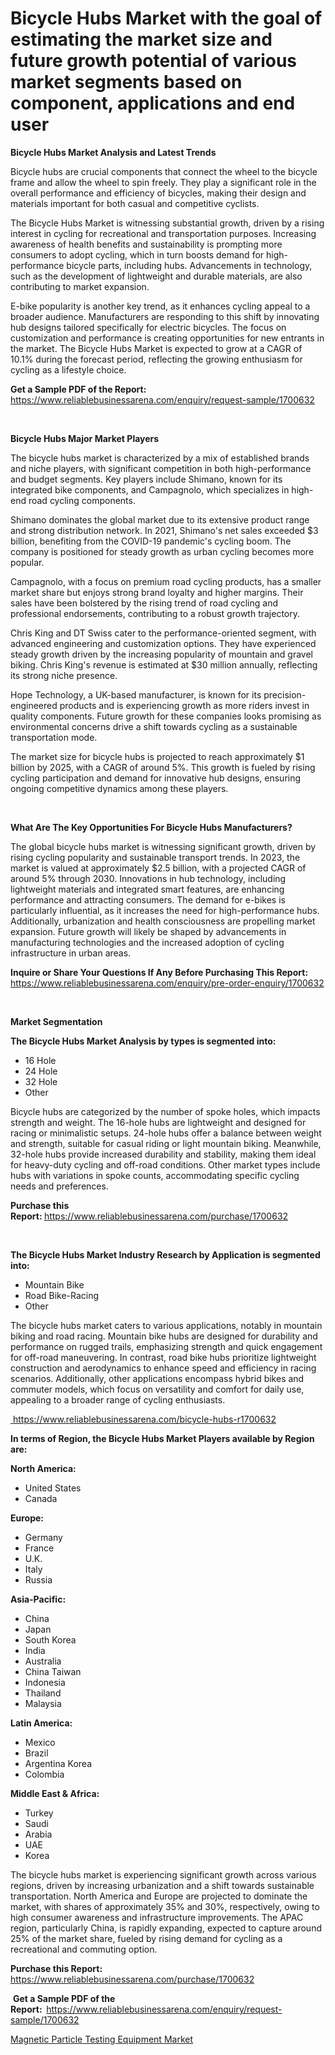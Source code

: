 <p><h1>Bicycle Hubs Market with the goal of estimating the market size and future growth potential of various market segments based on component, applications and end user</h1></p><p><strong>Bicycle Hubs Market Analysis and Latest Trends</strong></p>
<p><p>Bicycle hubs are crucial components that connect the wheel to the bicycle frame and allow the wheel to spin freely. They play a significant role in the overall performance and efficiency of bicycles, making their design and materials important for both casual and competitive cyclists. </p><p>The Bicycle Hubs Market is witnessing substantial growth, driven by a rising interest in cycling for recreational and transportation purposes. Increasing awareness of health benefits and sustainability is prompting more consumers to adopt cycling, which in turn boosts demand for high-performance bicycle parts, including hubs. Advancements in technology, such as the development of lightweight and durable materials, are also contributing to market expansion. </p><p>E-bike popularity is another key trend, as it enhances cycling appeal to a broader audience. Manufacturers are responding to this shift by innovating hub designs tailored specifically for electric bicycles. The focus on customization and performance is creating opportunities for new entrants in the market. The Bicycle Hubs Market is expected to grow at a CAGR of 10.1% during the forecast period, reflecting the growing enthusiasm for cycling as a lifestyle choice.</p></p>
<p><strong>Get a Sample PDF of the Report:&nbsp;</strong> <a href="https://www.reliablebusinessarena.com/enquiry/request-sample/1700632?utm_campaign=2031&utm_medium=2&utm_source=Github&utm_content=ia&utm_term=22022025&utm_id=bicycle-hubs">https://www.reliablebusinessarena.com/enquiry/request-sample/1700632</a></p>
<p>&nbsp;</p>
<p><strong>Bicycle Hubs Major Market Players</strong></p>
<p><p>The bicycle hubs market is characterized by a mix of established brands and niche players, with significant competition in both high-performance and budget segments. Key players include Shimano, known for its integrated bike components, and Campagnolo, which specializes in high-end road cycling components. </p><p>Shimano dominates the global market due to its extensive product range and strong distribution network. In 2021, Shimano's net sales exceeded $3 billion, benefiting from the COVID-19 pandemic's cycling boom. The company is positioned for steady growth as urban cycling becomes more popular.</p><p>Campagnolo, with a focus on premium road cycling products, has a smaller market share but enjoys strong brand loyalty and higher margins. Their sales have been bolstered by the rising trend of road cycling and professional endorsements, contributing to a robust growth trajectory.</p><p>Chris King and DT Swiss cater to the performance-oriented segment, with advanced engineering and customization options. They have experienced steady growth driven by the increasing popularity of mountain and gravel biking. Chris King's revenue is estimated at $30 million annually, reflecting its strong niche presence.</p><p>Hope Technology, a UK-based manufacturer, is known for its precision-engineered products and is experiencing growth as more riders invest in quality components. Future growth for these companies looks promising as environmental concerns drive a shift towards cycling as a sustainable transportation mode.</p><p>The market size for bicycle hubs is projected to reach approximately $1 billion by 2025, with a CAGR of around 5%. This growth is fueled by rising cycling participation and demand for innovative hub designs, ensuring ongoing competitive dynamics among these players.</p></p>
<p>&nbsp;</p>
<p><strong>What Are The Key Opportunities For Bicycle Hubs Manufacturers?</strong></p>
<p><p>The global bicycle hubs market is witnessing significant growth, driven by rising cycling popularity and sustainable transport trends. In 2023, the market is valued at approximately $2.5 billion, with a projected CAGR of around 5% through 2030. Innovations in hub technology, including lightweight materials and integrated smart features, are enhancing performance and attracting consumers. The demand for e-bikes is particularly influential, as it increases the need for high-performance hubs. Additionally, urbanization and health consciousness are propelling market expansion. Future growth will likely be shaped by advancements in manufacturing technologies and the increased adoption of cycling infrastructure in urban areas.</p></p>
<p><strong>Inquire or Share Your Questions If Any Before Purchasing This Report:</strong> <a href="https://www.reliablebusinessarena.com/enquiry/pre-order-enquiry/1700632?utm_campaign=2031&utm_medium=2&utm_source=Github&utm_content=ia&utm_term=22022025&utm_id=bicycle-hubs">https://www.reliablebusinessarena.com/enquiry/pre-order-enquiry/1700632</a></p>
<p>&nbsp;</p>
<p><strong>Market Segmentation</strong></p>
<p><strong>The Bicycle Hubs Market Analysis by types is segmented into:</strong></p>
<p><ul><li>16 Hole</li><li>24 Hole</li><li>32 Hole</li><li>Other</li></ul></p>
<p><p>Bicycle hubs are categorized by the number of spoke holes, which impacts strength and weight. The 16-hole hubs are lightweight and designed for racing or minimalistic setups. 24-hole hubs offer a balance between weight and strength, suitable for casual riding or light mountain biking. Meanwhile, 32-hole hubs provide increased durability and stability, making them ideal for heavy-duty cycling and off-road conditions. Other market types include hubs with variations in spoke counts, accommodating specific cycling needs and preferences.</p></p>
<p><strong>Purchase this Report:&nbsp;</strong><a href="https://www.reliablebusinessarena.com/purchase/1700632?utm_campaign=2031&utm_medium=2&utm_source=Github&utm_content=ia&utm_term=22022025&utm_id=bicycle-hubs">https://www.reliablebusinessarena.com/purchase/1700632</a></p>
<p>&nbsp;</p>
<p><strong>The Bicycle Hubs Market Industry Research by Application is segmented into:</strong></p>
<p><ul><li>Mountain Bike</li><li>Road Bike-Racing</li><li>Other</li></ul></p>
<p><p>The bicycle hubs market caters to various applications, notably in mountain biking and road racing. Mountain bike hubs are designed for durability and performance on rugged trails, emphasizing strength and quick engagement for off-road maneuvering. In contrast, road bike hubs prioritize lightweight construction and aerodynamics to enhance speed and efficiency in racing scenarios. Additionally, other applications encompass hybrid bikes and commuter models, which focus on versatility and comfort for daily use, appealing to a broader range of cycling enthusiasts.</p></p>
<p><a href="https://www.reliablebusinessarena.com/bicycle-hubs-r1700632?utm_campaign=2031&utm_medium=2&utm_source=Github&utm_content=ia&utm_term=22022025&utm_id=bicycle-hubs">&nbsp;https://www.reliablebusinessarena.com/bicycle-hubs-r1700632</a></p>
<p><strong>In terms of Region, the Bicycle Hubs Market Players available by Region are:</strong></p>
<p>
    <p> <strong> North America: </strong>
        <ul>
            <li>United States</li>
            <li>Canada</li>
        </ul>
        </p> 
    <p> <strong> Europe: </strong>
        <ul>
            <li>Germany</li>
            <li>France</li>
            <li>U.K.</li>
            <li>Italy</li>
            <li>Russia</li>
        </ul>
        </p> 
    <p> <strong> Asia-Pacific: </strong>
        <ul>
            <li>China</li>
            <li>Japan</li>
            <li>South Korea</li>
            <li>India</li>
            <li>Australia</li>
            <li>China Taiwan</li>
            <li>Indonesia</li>
            <li>Thailand</li>
            <li>Malaysia</li>
        </ul>
        </p> 
    <p> <strong> Latin America: </strong>
        <ul>
            <li>Mexico</li>
            <li>Brazil</li>
            <li>Argentina Korea</li>
            <li>Colombia</li>
        </ul>
        </p> 
    <p> <strong> Middle East & Africa: </strong>
        <ul>
            <li>Turkey</li>
            <li>Saudi</li>
            <li>Arabia</li>
            <li>UAE</li>
            <li>Korea</li>
        </ul>
    </p>
    </p>
<p><p>The bicycle hubs market is experiencing significant growth across various regions, driven by increasing urbanization and a shift towards sustainable transportation. North America and Europe are projected to dominate the market, with shares of approximately 35% and 30%, respectively, owing to high consumer awareness and infrastructure improvements. The APAC region, particularly China, is rapidly expanding, expected to capture around 25% of the market share, fueled by rising demand for cycling as a recreational and commuting option.</p></p>
<p><strong>Purchase this Report: </strong><a href="https://www.reliablebusinessarena.com/purchase/1700632?utm_campaign=2031&utm_medium=2&utm_source=Github&utm_content=ia&utm_term=22022025&utm_id=bicycle-hubs">https://www.reliablebusinessarena.com/purchase/1700632</a></p>
<p>&nbsp;<strong>Get a Sample PDF of the Report:&nbsp;&nbsp;</strong><a href="https://www.reliablebusinessarena.com/enquiry/request-sample/1700632?utm_campaign=2031&utm_medium=2&utm_source=Github&utm_content=ia&utm_term=22022025&utm_id=bicycle-hubs">https://www.reliablebusinessarena.com/enquiry/request-sample/1700632</a></p>
<p><strong></strong></p>
<p><p><a href="https://github.com/wileonie19657/Market-Research-Report-List-1/blob/main/magnetic-particle-testing-equipment-market.md?utm_campaign=2031&utm_medium=2&utm_source=Github&utm_content=ia&utm_term=22022025&utm_id=bicycle-hubs">Magnetic Particle Testing Equipment Market</a></p></p>